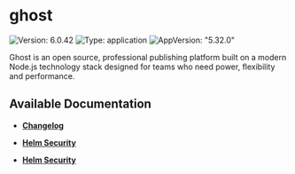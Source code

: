 # ghost

![Version: 6.0.42](https://img.shields.io/badge/Version-6.0.42-informational?style=flat-square) ![Type: application](https://img.shields.io/badge/Type-application-informational?style=flat-square) ![AppVersion: "5.32.0"](https://img.shields.io/badge/AppVersion-"5.32.0"-informational?style=flat-square)

Ghost is an open source, professional publishing platform built on a modern Node.js technology stack designed for teams who need power, flexibility and performance.

## Available Documentation

- [**Changelog**](CHANGELOG)

- [**Helm Security**](container-security)

- [**Helm Security**](helm-security)

